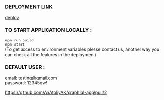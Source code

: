 ### DEPLOYMENT LINK
[deploy](https://graphiql-app-nu.vercel.app/ru)

### TO START APPLICATION LOCALLY :
``npm run build``\
``npm start``\
(To get access to environment variables please contact us, another way you can check all the features in the deployment)

### DEFAULT USER :
email: testing@gmail.com\
password: 12345qw!

https://github.com/AnAtoliyAK/graphiql-app/pull/2
